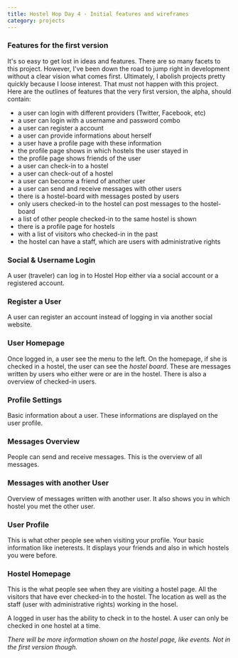 ```yaml
---
title: Hostel Hop Day 4 - Initial features and wireframes
category: projects
---
```


### Features for the first version

It's so easy to get lost in ideas and features. There are so many facets to this
project. However, I've been down the road to jump right in development without a
clear vision what comes first. Ultimately, I abolish projects pretty quickly
because I loose interest.
That must not happen with this project. Here are the outlines of features that
the very first version, the alpha, should contain:

  * a user can login with different providers (Twitter, Facebook, etc)
  * a user can login with a username and password combo
  * a user can register a account
  * a user can provide informations about herself
  * a user have a profile page with these information
  * the profile page shows in which hostels the user stayed in
  * the profile page shows friends of the user
  * a user can check-in to a hostel
  * a user can check-out of a hostel
  * a user can become a friend of another user
  * a user can send and receive messages with other users
  * there is a hostel-board with messages posted by users
  * only users checked-in to the hostel can post messages to the hostel-board
  * a list of other people checked-in to the same hostel is shown
  * there is a profile page for hostels
  * with a list of visitors who checked-in in the past
  * the hostel can have a staff, which are users with administrative rights


### Social & Username Login

A user (traveler) can log in to Hostel Hop either via a social account or a
registered account.


### Register a User

A user can register an account instead of logging in via another social website.


### User Homepage

Once logged in, a user see the menu to the left. On the homepage, if she is
checked in a hostel, the user can see the *hostel board*. These are messages
written by users who either were or are in the hostel.
There is also a overview of checked-in users.


### Profile Settings

Basic information about a user. These informations are displayed on the user
profile.


### Messages Overview

People can send and receive messages. This is the overview of all messages.


### Messages with another User

Overview of messages written with another user. It also shows you in which
hostel you met the other user.


### User Profile

This is what other people see when visiting your profile. Your basic information
like ineterests. It displays your friends and also in which hostels you were
before.


### Hostel Homepage

This is the what people see when they are visiting a hostel page. All the
visitors that have ever checked-in to the hostel.
The location as well as the staff (user with administrative rights) working in
the hosel.

A logged in user has the ability to check in to the hostel. A user can only be
checked in one hostel at a time.

*There will be more information shown on the hostel page, like events. Not in
the first version though.*
